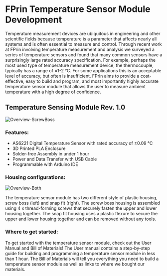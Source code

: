 # FPrin Temperature Sensor Module Development
Temperature measurement devices are ubiquitous in engineering and other scientific fields because temperature is a parameter that affects nearly all systems and is often essential to measure and control. Through recent work at FPrin involving temperature measurement and analysis we surveyed a series of temperature sensors and found that many common sensors have a surprisingly large rated accuracy specification. For example, perhaps the most used type of temperature measurement device, the thermocouple, typically has a range of ±1-2 °C. For some applications this is an acceptable level of accuracy, but often is insufficient. FPrin aims to provide a cost-effective, easy to build and program, and most importantly highly accurate temperature sensor module that allows the user to measure ambient temperature with a high degree of confidence.
## Temperature Sensing Module Rev. 1.0
![Overview-ScrewBoss](https://github.com/FPrinLLC/FPrin_Temperature_Sensor_Module/assets/125088225/a75689a6-73c3-4a6b-9140-4c9f3d12c39f)

### Features:
- AS6221 Digital Temperature Sensor with rated accuracy of ±0.09 °C
- 3D Printed PLA Enclosure
- Solder-free Assembly in under 1 hour
- Power and Data Transfer with USB Cable
- Programmable with Arduino IDE

### Housing configurations:
![Overview-Both](https://github.com/FPrinLLC/FPrin_Temperature_Sensor_Module/assets/125088225/508ff902-2134-4704-acd6-f7d71cc789af)

The temperature sensor module has two different style of plastic housing, screw boss (left) and snap fit (right). The screw boss housing is assembled using 4 x thread-forming screws that securely fasten the upper and lower housing together. The snap fit housing uses a plastic flexure to secure the upper and lower housing together and can be removed without any tools.

### Where to get started:
To get started with the temperature sensor module, check out the User Manual and Bill of Materials! The User manual contains a step-by-step guide for building and programming a temperature sensor module in less than 1 hour. The Bill of Materials will tell you everything you need to build a temperature sensor module as well as links to where we bought our materials.
